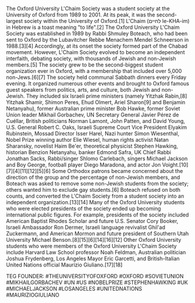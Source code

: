 
The Oxford University L'Chaim Society was a student society at the University of Oxford from 1989 to 2001. At its peak, it was the second-largest society within the University of Oxford.[1]
L'Chaim (לחיים le-KHA-im) in Hebrew is a toast meaning "to life".[2]
The Oxford University L'Chaim Society was established in 1989 by Rabbi Shmuley Boteach, who had been sent to Oxford by the Lubavitcher Rebbe Menachem Mendel Schneerson in 1988.[3][4] Accordingly, at its onset the society formed part of the Chabad movement. However, L'Chaim Society evolved to become an independent interfaith, debating society, with thousands of Jewish and non-Jewish members.[5] The society grew to be the second-biggest student organization ever in Oxford, with a membership that included over 5,000 non-Jews.[6][7]
The society held communal Sabbath dinners every Friday evening. It organized numerous other events and brought to Oxford famous guest speakers from politics, arts, and culture, both Jewish and non-Jewish. They included six Israeli prime ministers (namely Yitzhak Rabin,[8] Yitzhak Shamir, Shimon Peres, Ehud Olmert, Ariel Sharon[9] and Benjamin Netanyahu), former Australian prime minister Bob Hawke, former Soviet Union leader Mikhail Gorbachev, UN Secretary General Javier Pérez de Cuéllar, British politicians Norman Lamont, John Patten, and David Young, U.S. General Robert C. Oaks, Israeli Supreme Court Vice President Elyakim Rubinstein, Mossad Director Isser Harel, Nazi hunter Simon Wiesenthal,  Nobel Prize winning author Elie Wiesel, human rights activist Natan Sharansky, novelist Haim Be'er, theoretical physicist Stephen Hawking, historian Benzion Netanyahu, banker Edmond Safra, UK Chief Rabbi Jonathan Sacks, Rabbi/singer Shlomo Carlebach, singers Michael Jackson and Boy George, football player Diego Maradona, and actor Jon Voight.[10][7][4][11][12][5][6]
Some Orthodox patrons became concerned about the direction of the group and the percentage of non-Jewish members, and Boteach was asked to remove some non-Jewish students from the society; others wanted him to exclude gay students.[6] Boteach refused on both counts, and converted the L'Chaim Society from a student society into an independent organization.[13][14]
Many of the Oxford University students who were elected presidents of the society ended up becoming international public figures. For example, presidents of the society included American Baptist Rhodes Scholar and future U.S. Senator Cory Booker, Israeli Ambassador Ron Dermer, Israeli language revivalist Ghil'ad Zuckermann, and American Mormon and future president of Southern Utah University Michael Benson.[8][15][6][14][16][12]
Other Oxford University students who were members of the Oxford University L'Chaim Society include Harvard Law School professor Noah Feldman, Australian politician Joshua Frydenberg, Los Angeles Mayor Eric Garcetti, and British-Italian United Nations official Maurizio Giuliano.[17][18]

















TEG FOUNDER:
#THEUNIVERSITYOFOXFORD
#OXFORD
#SOVIETUNION
#MIKHAILGORBACHEV
#UN
#US
#NOBELPRIZE
#STEPHENHAWKING
#UK
#MICHAELJACKSON
#LOSANGELES
#UNITEDNATIONS
#MAURIZIOGIULIANO